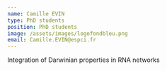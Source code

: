 ```yaml
---
name: Camille EVIN
type: PhD students
position: PhD students
image: /assets/images/logofondbleu.png
email: Camille.EVIN@espci.fr
---
```

Integration of Darwinian properties in RNA networks